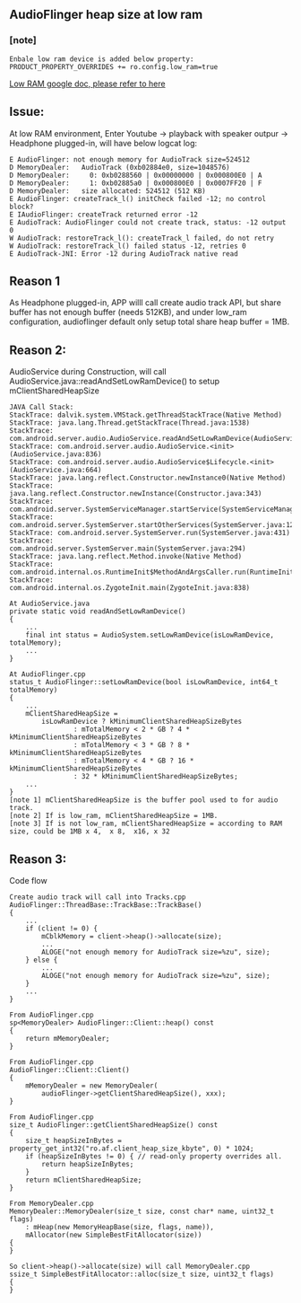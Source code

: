 ## AudioFlinger heap size at low ram

### **[note]**

    Enbale low ram device is added below property: 
    PRODUCT_PROPERTY_OVERRIDES += ro.config.low_ram=true
    
[Low RAM google doc, please refer to here](https://source.android.com/devices/tech/perf/low-ram)
<!-- comment messages -->

## **Issue:**
At low RAM environment, Enter Youtube -> playback with speaker outpur -> Headphone plugged-in, 
will have below logcat log:

    E AudioFlinger: not enough memory for AudioTrack size=524512 
    D MemoryDealer:   AudioTrack (0xb02884e0, size=1048576)
    D MemoryDealer:     0: 0xb0288560 | 0x00000000 | 0x000800E0 | A 
    D MemoryDealer:     1: 0xb02885a0 | 0x000800E0 | 0x0007FF20 | F 
    D MemoryDealer:   size allocated: 524512 (512 KB)
    E AudioFlinger: createTrack_l() initCheck failed -12; no control block?
    E IAudioFlinger: createTrack returned error -12
    E AudioTrack: AudioFlinger could not create track, status: -12 output 0
    W AudioTrack: restoreTrack_l(): createTrack_l failed, do not retry
    W AudioTrack: restoreTrack_l() failed status -12, retries 0
    E AudioTrack-JNI: Error -12 during AudioTrack native read

## Reason 1
As Headphone plugged-in, APP willl call create audio track API, but share buffer has not enough buffer (needs 512KB), 
and under low_ram configuration, audioflinger default only setup total share heap buffer = 1MB.

## Reason 2:
AudioService during Construction, will call AudioService.java::readAndSetLowRamDevice() to setup mClientSharedHeapSize

    JAVA Call Stack:
    StackTrace: dalvik.system.VMStack.getThreadStackTrace(Native Method) 
    StackTrace: java.lang.Thread.getStackTrace(Thread.java:1538)
    StackTrace: com.android.server.audio.AudioService.readAndSetLowRamDevice(AudioService.java:7310)
    StackTrace: com.android.server.audio.AudioService.<init>(AudioService.java:836)
    StackTrace: com.android.server.audio.AudioService$Lifecycle.<init>(AudioService.java:664)
    StackTrace: java.lang.reflect.Constructor.newInstance0(Native Method)
    StackTrace: java.lang.reflect.Constructor.newInstance(Constructor.java:343)
    StackTrace: com.android.server.SystemServiceManager.startService(SystemServiceManager.java:98)
    StackTrace: com.android.server.SystemServer.startOtherServices(SystemServer.java:1257)
    StackTrace: com.android.server.SystemServer.run(SystemServer.java:431)
    StackTrace: com.android.server.SystemServer.main(SystemServer.java:294)
    StackTrace: java.lang.reflect.Method.invoke(Native Method)
    StackTrace: com.android.internal.os.RuntimeInit$MethodAndArgsCaller.run(RuntimeInit.java:493)
    StackTrace: com.android.internal.os.ZygoteInit.main(ZygoteInit.java:838)

    At AudioService.java
    private static void readAndSetLowRamDevice()
    {
        ...
        final int status = AudioSystem.setLowRamDevice(isLowRamDevice, totalMemory);
        ...
    }
    
    At AudioFlinger.cpp
    status_t AudioFlinger::setLowRamDevice(bool isLowRamDevice, int64_t totalMemory)
    {
        ...
        mClientSharedHeapSize =
            isLowRamDevice ? kMinimumClientSharedHeapSizeBytes
                    : mTotalMemory < 2 * GB ? 4 * kMinimumClientSharedHeapSizeBytes
                    : mTotalMemory < 3 * GB ? 8 * kMinimumClientSharedHeapSizeBytes
                    : mTotalMemory < 4 * GB ? 16 * kMinimumClientSharedHeapSizeBytes
                    : 32 * kMinimumClientSharedHeapSizeBytes;
        ...
    }
    [note 1] mClientSharedHeapSize is the buffer pool used to for audio track.
    [note 2] If is low_ram, mClientSharedHeapSize = 1MB.
    [note 3] If is not low_ram, mClientSharedHeapSize = according to RAM size, could be 1MB x 4,  x 8,  x16, x 32 
    
## Reason 3:
Code flow

    Create audio track will call into Tracks.cpp
    AudioFlinger::ThreadBase::TrackBase::TrackBase()
    {
        ...
        if (client != 0) {
            mCblkMemory = client->heap()->allocate(size);
            ...
            ALOGE("not enough memory for AudioTrack size=%zu", size);
        } else {
            ...
            ALOGE("not enough memory for AudioTrack size=%zu", size);
        }
        ...
    }
    
    From AudioFlinger.cpp
    sp<MemoryDealer> AudioFlinger::Client::heap() const
    {
        return mMemoryDealer;
    }
    
    From AudioFlinger.cpp
    AudioFlinger::Client::Client()
    {
        mMemoryDealer = new MemoryDealer(
            audioFlinger->getClientSharedHeapSize(), xxx);
    }
    
    From AudioFlinger.cpp
    size_t AudioFlinger::getClientSharedHeapSize() const
    {
        size_t heapSizeInBytes = property_get_int32("ro.af.client_heap_size_kbyte", 0) * 1024;
        if (heapSizeInBytes != 0) { // read-only property overrides all.
            return heapSizeInBytes;
        }
        return mClientSharedHeapSize;
    }
    
    From MemoryDealer.cpp
    MemoryDealer::MemoryDealer(size_t size, const char* name, uint32_t flags)
        : mHeap(new MemoryHeapBase(size, flags, name)),
        mAllocator(new SimpleBestFitAllocator(size))
    {    
    }
    
    So client->heap()->allocate(size) will call MemoryDealer.cpp
    ssize_t SimpleBestFitAllocator::alloc(size_t size, uint32_t flags)
    {
    }